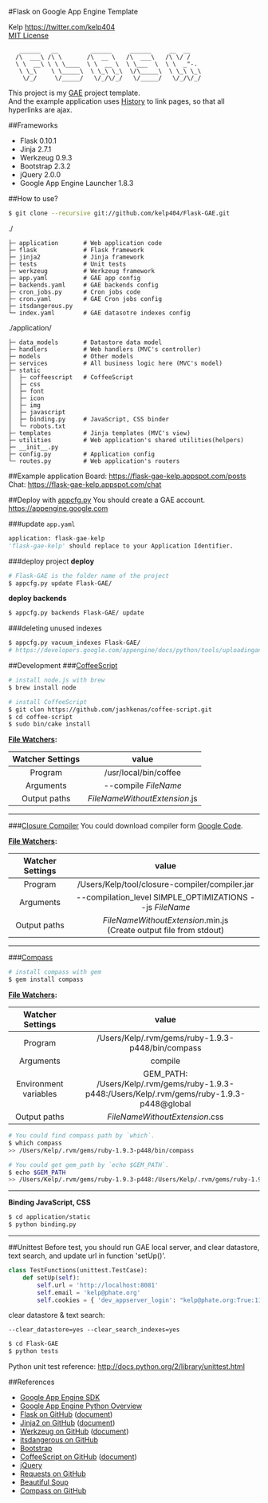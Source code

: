 #Flask on Google App Engine Template

Kelp https://twitter.com/kelp404  
[MIT License](http://www.opensource.org/licenses/mit-license.php)

```
   ______   __         ______     ______     __  __
  /\  ___\ /\ \       /\  __ \   /\  ___\   /\ \/ /
  \ \  __\ \ \ \____  \ \  __ \  \ \___  \  \ \  _"-.
   \ \_\    \ \_____\  \ \_\ \_\  \/\_____\  \ \_\ \_\
    \/_/     \/_____/   \/_/\/_/   \/_____/   \/_/\/_/
```

This project is my <a href="https://developers.google.com/appengine/" target="_blank">GAE</a> project template.  
And the example application uses <a href="http://www.whatwg.org/specs/web-apps/current-work/#history-0" target="_blank">History</a> to link pages, so that all hyperlinks are ajax.  




##Frameworks
+ Flask 0.10.1
+ Jinja 2.7.1
+ Werkzeug 0.9.3
+ Bootstrap 2.3.2
+ jQuery 2.0.0
+ Google App Engine Launcher 1.8.3




##How to use?
```bash
$ git clone --recursive git://github.com/kelp404/Flask-GAE.git
```

./
```
├─ application       # Web application code
├─ flask             # Flask framework
├─ jinja2            # Jinja framework
├─ tests             # Unit tests
├─ werkzeug          # Werkzeug framework
├─ app.yaml          # GAE app config
├─ backends.yaml     # GAE backends config
├─ cron_jobs.py      # Cron jobs code
├─ cron.yaml         # GAE Cron jobs config
├─ itsdangerous.py
└─ index.yaml        # GAE datasotre indexes config
```

./application/
```
├─ data_models       # Datastore data model
├─ handlers          # Web handlers (MVC's controller)
├─ models            # Other models
├─ services          # All business logic here (MVC's model)
├─ static
│  ├─ coffeescript   # CoffeeScript
│  ├─ css
│  ├─ font
│  ├─ icon
│  ├─ img
│  ├─ javascript
│  ├─ binding.py     # JavaScript, CSS binder
│  └─ robots.txt
├─ templates         # Jinja templates (MVC's view)
├─ utilities         # Web application's shared utilities(helpers)
├─ __init__.py
├─ config.py         # Application config
└─ routes.py         # Web application's routers
```




##Example application
Board: https://flask-gae-kelp.appspot.com/posts  
Chat: https://flask-gae-kelp.appspot.com/chat  




##Deploy with <a href="https://developers.google.com/appengine/downloads#Google_App_Engine_SDK_for_Python" target="_blank">appcfg.py</a>
You should create a GAE account.  
https://appengine.google.com  
  
###update `app.yaml`
```Python
application: flask-gae-kelp
'flask-gae-kelp' should replace to your Application Identifier.
```

###deploy project
**deploy**
```bash
# Flask-GAE is the folder name of the project
$ appcfg.py update Flask-GAE/
```
**deploy backends**
```bash
$ appcfg.py backends Flask-GAE/ update
```

###deleting unused indexes
```bash
$ appcfg.py vacuum_indexes Flask-GAE/
# https://developers.google.com/appengine/docs/python/tools/uploadinganapp?hl=en#Deleting_Unused_Indexes
```




##Development
###[CoffeeScript](http://www.opensource.org/licenses/mit-license.php)
```bash
# install node.js with brew
$ brew install node
```
```bash
# install CoffeeScript
$ git clon https://github.com/jashkenas/coffee-script.git
$ cd coffee-script
$ sudo bin/cake install
```

**[File Watchers][File Watchers]:**  

Watcher Settings  |  value 
:---------:|:---------:
Program | /usr/local/bin/coffee
Arguments | --compile $FileName$
Output paths | $FileNameWithoutExtension$.js
---



###[Closure Compiler](https://code.google.com/p/closure-compiler/)
You could download compiler form [Google Code](https://code.google.com/p/closure-compiler/wiki/BinaryDownloads?tm=2).  

**[File Watchers][File Watchers]:**  

Watcher Settings  |  value 
:---------:|:---------:
Program | /Users/Kelp/tool/closure-compiler/compiler.jar
Arguments | --compilation_level SIMPLE_OPTIMIZATIONS --js $FileName$
Output paths | $FileNameWithoutExtension$.min.js<br/>(Create output file from stdout)
---



###[Compass](https://github.com/chriseppstein/compass)
```bash
# install compass with gem
$ gem install compass
```

**[File Watchers][File Watchers]:**  

Watcher Settings  |  value 
:---------:|:---------:
Program | /Users/Kelp/.rvm/gems/ruby-1.9.3-p448/bin/compass
Arguments | compile
Environment variables | GEM_PATH:<br/>/Users/Kelp/.rvm/gems/ruby-1.9.3-p448:/Users/Kelp/.rvm/gems/ruby-1.9.3-p448@global
Output paths | $FileNameWithoutExtension$.css

```bash
# You could find compass path by `which`.
$ which compass
>> /Users/Kelp/.rvm/gems/ruby-1.9.3-p448/bin/compass
```
```bash
# You could get gem_path by `echo $GEM_PATH`.
$ echo $GEM_PATH
>> /Users/Kelp/.rvm/gems/ruby-1.9.3-p448:/Users/Kelp/.rvm/gems/ruby-1.9.3-p448@global
```
---

[File Watchers]: http://www.jetbrains.com/pycharm/webhelp/file-watchers.html




**Binding JavaScript, CSS**  
```bash
$ cd application/static
$ python binding.py
```
---




##Unittest
Before test, you should run GAE local server, and clear datastore, text search, and update url in function 'setUp()'.
```Python
class TestFunctions(unittest.TestCase):
    def setUp(self):
        self.url = 'http://localhost:8081'
        self.email = 'kelp@phate.org'
        self.cookies = { 'dev_appserver_login': "kelp@phate.org:True:111325016121394242422" }
```
clear datastore & text search:
```
--clear_datastore=yes --clear_search_indexes=yes
```
```bash
$ cd Flask-GAE
$ python tests
```
Python unit test reference: <a href="http://docs.python.org/2/library/unittest.html" target="_blank">http://docs.python.org/2/library/unittest.html</a>



##References
+ <a href="https://developers.google.com/appengine/downloads" target="_blank">Google App Engine SDK</a>
+ <a href="https://developers.google.com/appengine/docs/python/overview" target="_blank">Google App Engine Python Overview</a>
+ <a href="https://github.com/mitsuhiko/flask" target="_blank">Flask on GitHub</a>
(<a href="http://flask.pocoo.org/" target="_blank">document</a>)
+ <a href="https://github.com/mitsuhiko/jinja2" target="_blank">Jinja2 on GitHub</a>
(<a href="http://jinja.pocoo.org/" target="_blank">document</a>)
+ <a href="https://github.com/mitsuhiko/werkzeug" target="_blank">Werkzeug on GitHub</a>
(<a href="http://werkzeug.pocoo.org/" target="_blank">document</a>)
+ <a href="https://github.com/mitsuhiko/itsdangerous" target="_blank">itsdangerous on GitHub</a>
+ <a href="http://twitter.github.com/bootstrap/" target="_blank">Bootstrap</a>
+ <a href="https://github.com/jashkenas/coffee-script" target="_blank">CoffeeScript on GitHub</a>
(<a href="http://coffeescript.org/" target="_blank">document</a>)
+ <a href="http://jquery.com/" target="_blank">jQuery</a>
+ <a href="https://github.com/kennethreitz/requests" target="_blank">Requests on GitHub</a>
+ <a href="http://www.crummy.com/software/BeautifulSoup/bs4/doc/" target="_blank">Beautiful Soup</a>
+ <a href="https://github.com/chriseppstein/compass" target="_blank">Compass on GitHub</a>
